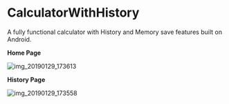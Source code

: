 # CalculatorWithHistory
A fully functional calculator with History and Memory save features built on Android.

**Home Page**

![img_20190129_173613](https://user-images.githubusercontent.com/39851105/51908393-f0790980-23f3-11e9-95d4-fe2fdd6b383d.jpg)

**History Page**

![img_20190129_173558](https://user-images.githubusercontent.com/39851105/51908391-ef47dc80-23f3-11e9-8f79-097c7ee8384e.jpg)
